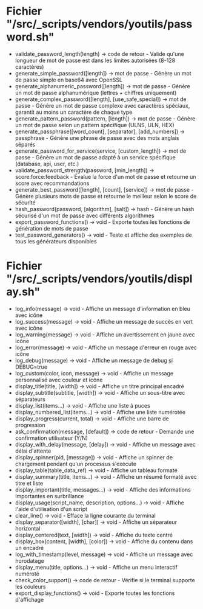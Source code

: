 # Fichier "/src/_scripts/vendors/youtils/password.sh"
- validate_password_length(length) → code de retour - Valide qu'une longueur de mot de passe est dans les limites autorisées (8-128 caractères)
- generate_simple_password([length]) → mot de passe - Génère un mot de passe simple en base64 avec OpenSSL
- generate_alphanumeric_password([length]) → mot de passe - Génère un mot de passe alphanumérique (lettres + chiffres uniquement)
- generate_complex_password([length], [use_safe_special]) → mot de passe - Génère un mot de passe complexe avec caractères spéciaux, garantit au moins un caractère de chaque type
- generate_pattern_password(pattern, [length]) → mot de passe - Génère un mot de passe selon un pattern spécifique (ULNS, ULN, HEX)
- generate_passphrase([word_count], [separator], [add_numbers]) → passphrase - Génère une phrase de passe avec des mots anglais séparés
- generate_password_for_service(service, [custom_length]) → mot de passe - Génère un mot de passe adapté à un service spécifique (database, api, user, etc.)
- validate_password_strength(password, [min_length]) → score:force:feedback - Évalue la force d'un mot de passe et retourne un score avec recommandations
- generate_best_password([length], [count], [service]) → mot de passe - Génère plusieurs mots de passe et retourne le meilleur selon le score de sécurité
- hash_password(password, [algorithm], [salt]) → hash - Génère un hash sécurisé d'un mot de passe avec différents algorithmes
- export_password_functions() → void - Exporte toutes les fonctions de génération de mots de passe
- test_password_generators() → void - Teste et affiche des exemples de tous les générateurs disponibles
# Fichier "/src/_scripts/vendors/youtils/display.sh"
- log_info(message) → void - Affiche un message d'information en bleu avec icône
- log_success(message) → void - Affiche un message de succès en vert avec icône
- log_warning(message) → void - Affiche un avertissement en jaune avec icône
- log_error(message) → void - Affiche un message d'erreur en rouge avec icône
- log_debug(message) → void - Affiche un message de debug si DEBUG=true
- log_custom(color, icon, message) → void - Affiche un message personnalisé avec couleur et icône
- display_title(title, [width]) → void - Affiche un titre principal encadré
- display_subtitle(subtitle, [width]) → void - Affiche un sous-titre avec séparateurs
- display_list(items...) → void - Affiche une liste à puces
- display_numbered_list(items...) → void - Affiche une liste numérotée
- display_progress(current, total) → void - Affiche une barre de progression
- ask_confirmation(message, [default]) → code de retour - Demande une confirmation utilisateur (Y/N)
- display_with_delay(message, [delay]) → void - Affiche un message avec délai d'attente
- display_spinner(pid, [message]) → void - Affiche un spinner de chargement pendant qu'un processus s'exécute
- display_table(table_data_ref) → void - Affiche un tableau formaté
- display_summary(title, items...) → void - Affiche un résumé formaté avec titre et liste
- display_important(title, messages...) → void - Affiche des informations importantes en surbrillance
- display_usage(script_name, description, options...) → void - Affiche l'aide d'utilisation d'un script
- clear_line() → void - Efface la ligne courante du terminal
- display_separator([width], [char]) → void - Affiche un séparateur horizontal
- display_centered(text, [width]) → void - Affiche du texte centré
- display_box(content, [width], [color]) → void - Affiche du contenu dans un encadré
- log_with_timestamp(level, message) → void - Affiche un message avec horodatage
- display_menu(title, options...) → void - Affiche un menu interactif numéroté
- check_color_support() → code de retour - Vérifie si le terminal supporte les couleurs
- export_display_functions() → void - Exporte toutes les fonctions d'affichage